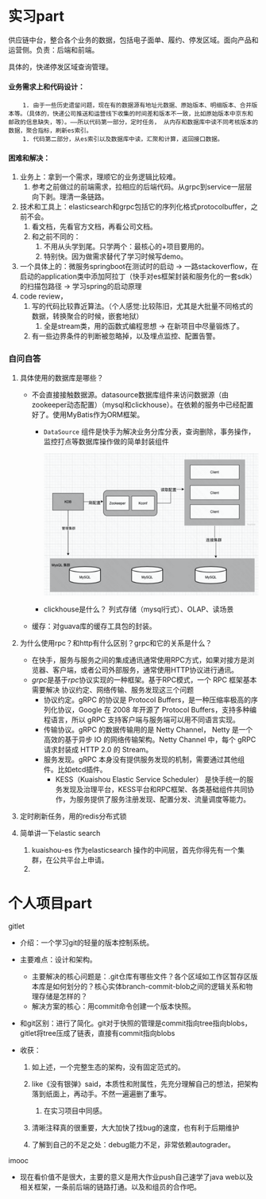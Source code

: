 # 实习part

供应链中台，整合各个业务的数据，包括电子面单、履约、停发区域。面向产品和运营侧。负责：后端和前端。

具体的，快递停发区域查询管理。

#### 业务需求上和代码设计：

		1. 由于一些历史遗留问题，现在有的数据源有地址元数据、原始版本、明细版本、合并版本等。（具体的，快递公司推送和运营线下收集的时间差和版本不一致，比如原始版本中京东和邮政的信息缺失，等）。——所以代码第一部分，定时任务， 从内存和数据库中读不同考核版本的数据，聚合指标，刷新es索引。
		1. 代码第二部分，从es索引以及数据库中读，汇聚和计算，返回接口数据。



#### 困难和解决：

1. 业务上：拿到一个需求，理顺它的业务逻辑比较难。
   1. 参考之前做过的前端需求，拉相应的后端代码。从grpc到service一层层向下剥。理清一条链路。
2. 技术和工具上：elasticsearch和grpc包括它的序列化格式protocolbuffer，之前不会。
   1. 看文档，先看官方文档，再看公司文档。
   2. 和之前不同的：
      1. 不用从头学到尾。只学两个：最核心的+项目要用的。
      2. 特别快。因为做需求替代了学习时候写demo。
3. 一个具体上的：微服务springboot在测试时的启动 -> 一路stackoverflow，在启动的application类中添加阿拉丁（快手对es框架封装和服务化的一套sdk）的扫描包路径 -> 学习spring的启动原理
4. code review，
   1. 写的代码比较靠近算法。（个人感觉:比较陈旧，尤其是大批量不同格式的数据，转换聚合的时候，嵌套地狱）
      1. 全是stream类，用的函数式编程思想 -> 在新项目中尽量锻炼了。
   2. 有一些边界条件的判断被忽略掉，以及埋点监控、配置告警。



### 自问自答

1. 具体使用的数据库是哪些？
   + 不会直接接触数据源。datasource数据库组件来访问数据源（由zookeeper动态配置）（mysql和clickhouse）。在依赖的服务中已经配置好了。使用MyBatis作为ORM框架。
   
     + `DataSource` 组件是快手为解决业务分库分表，查询删除，事务操作，监控打点等数据库操作做的简单封装组件
   
       <img src="https://raw.githubusercontent.com/tuysss/cloudimg/main/Typora-Notes-images/2023/01/10/0e3a2338526aa57d4d6690c39c89c741-20230110204455-3935e1.png" alt="image-20230110204453870" style="zoom:50%;" />
     
     + clickhouse是什么？ 列式存储（mysql行式）、OLAP、读场景
   + 缓存：对guava库的缓存工具包的封装。
   
2. 为什么使用rpc？和http有什么区别？grpc和它的关系是什么？
   + 在快手，服务与服务之间的集成通讯通常使用RPC方式，如果对接方是浏览器、客户端，或者公司外部服务，通常使用HTTP协议进行通讯。
   + *grpc*是基于*rpc*协议实现的一种框架。基于RPC模式，一个 RPC 框架基本需要解决 协议约定、网络传输、服务发现这三个问题
     + 协议约定。gRPC 的协议是 Protocol Buffers，是一种压缩率极高的序列化协议，Google 在 2008 年开源了 Protocol Buffers，支持多种编程语言，所以 gRPC 支持客户端与服务端可以用不同语言实现。
     + 传输协议。gRPC 的数据传输用的是 Netty Channel， Netty 是一个高效的基于异步 IO 的网络传输架构。Netty Channel 中，每个 gRPC 请求封装成 HTTP 2.0 的 Stream。
     + 服务发现。gRPC 本身没有提供服务发现的机制，需要通过其他组件。比如etcd插件。
       + KESS（Kuaishou Elastic Service Scheduler） 是快手统一的服务发现及治理平台，KESS平台和RPC框架、各类基础组件共同协作，为服务提供了服务注册发现、配置分发、流量调度等能力。
3. 定时刷新任务，用的redis分布式锁

4. 简单讲一下elastic search
   1. kuaishou-es 作为elasticsearch 操作的中间层，首先你得先有一个集群，在公共平台上申请。
   2. 











# 个人项目part

gitlet

+ 介绍：一个学习git的轻量的版本控制系统。
+ 主要难点：设计和架构。
  + 主要解决的核心问题是：.git仓库有哪些文件？各个区域如工作区暂存区版本库是如何划分的？核心实体branch-commit-blob之间的逻辑关系和物理存储是怎样的？
  + 解决方案的核心：用commit命令创建一个版本快照。

+ 和git区别：进行了简化。git对于快照的管理是commit指向tree指向blobs，gitlet将tree压成了链表，直接有commit指向blobs

+ 收获：

  1. 如上述，一个完整生态的架构，没有固定范式的。
  2. like《没有银弹》said，本质性和附属性，先充分理解自己的想法，把架构落到纸面上，再动手。不然一遍遍删了重写。
     1. 在实习项目中同感。

  2. 清晰注释真的很重要，大大加快了找bug的速度，也有利于后期维护
  3. 了解到自己的不足之处：debug能力不足，非常依赖autograder。



imooc

+ 现在看价值不是很大，主要的意义是用大作业push自己速学了java web以及相关框架，一条前后端的链路打通。以及和组员的合作吧。

























